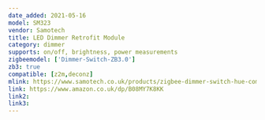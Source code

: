 ```yaml
---
date_added: 2021-05-16
model: SM323
vendor: Samotech
title: LED Dimmer Retrofit Module
category: dimmer
supports: on/off, brightness, power measurements
zigbeemodel: ['Dimmer-Switch-ZB3.0']
zb3: true
compatible: [z2m,deconz]
mlink: https://www.samotech.co.uk/products/zigbee-dimmer-switch-hue-compatible/
link: https://www.amazon.co.uk/dp/B08MY7K8KK
link2: 
link3: 
---
```

